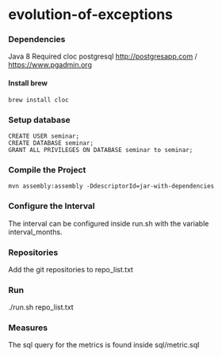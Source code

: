 # evolution-of-exceptions

### Dependencies
Java 8 Required
cloc
postgresql http://postgresapp.com / https://www.pgadmin.org

#### Install brew
```
brew install cloc
```

### Setup database
```
CREATE USER seminar;
CREATE DATABASE seminar;
GRANT ALL PRIVILEGES ON DATABASE seminar to seminar;
```

### Compile the Project
```
mvn assembly:assembly -DdescriptorId=jar-with-dependencies
```

### Configure the Interval
The interval can be configured inside run.sh with the variable interval_months.

### Repositories
Add the git repositories to repo_list.txt

### Run
./run.sh repo_list.txt

### Measures
The sql query for the metrics is found inside sql/metric.sql

